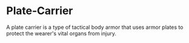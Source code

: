 # Plate-Carrier
A plate carrier is a type of tactical body armor that uses armor plates to protect the wearer's vital organs from injury.
